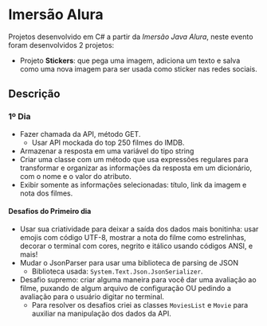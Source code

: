 # Imersão Alura

Projetos desenvolvido em C# a partir da _Imersão Java Alura_, neste evento foram desenvolvidos 2 projetos:

- Projeto **Stickers**: que pega uma imagem, adiciona um texto e salva como uma nova imagem para ser usada como sticker nas redes sociais.

## Descrição

### 1º Dia

- Fazer chamada da API, método GET.
  - Usar API mockada do top 250 filmes do IMDB.
- Armazenar a resposta em uma variável do tipo string
- Criar uma classe com um método que usa expressões regulares para transformar e organizar as informações da resposta em um dicionário, com o nome e o valor do atributo.
- Exibir somente as informações selecionadas: título, link da imagem e nota dos filmes.

#### Desafios do Primeiro dia

- Usar sua criatividade para deixar a saída dos dados mais bonitinha: usar emojis com código UTF-8, mostrar a nota do filme como estrelinhas, decorar o terminal com cores, negrito e itálico usando códigos ANSI, e mais!
- Mudar o JsonParser para usar uma biblioteca de parsing de JSON
  - Biblioteca usada: `System.Text.Json.JsonSerializer`.
- Desafio supremo: criar alguma maneira para você dar uma avaliação ao filme, puxando de algum arquivo de configuração OU pedindo a avaliação para o usuário digitar no terminal.
  - Para resolver os desafios criei as classes `MoviesList` e `Movie` para auxiliar na manipulação dos dados da API.
